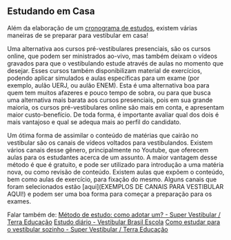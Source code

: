 Estudando em Casa
------------------

Além da elaboração de um [cronograma de estudos](link), existem várias maneiras de se preparar para vestibular em casa!

Uma alternativa aos cursos pré-vestibulares presenciais, são os cursos online, que podem ser ministrados ao-vivo, mas também deixam o vídeos gravados para que o vestibulando estude através de aulas no momento que desejar. Esses cursos também disponibilizam material de exercícios, podendo aplicar simulados e aulas específicas para um exame (por exemplo, aulão UERJ, ou aulão ENEM). Esta é uma alternativa boa para quem tem muitos afazeres e pouco tempo de sobra, ou para que busca uma alternativa mais barata aos cursos presenciais, pois em sua grande maioria, os cursos pré-vestibulares online são mais em conta, e apresentam maior custo-benefício. De toda forma, é importante avaliar qual dos dois é mais vantajoso e qual se adequa mais ao perfil do candidato.
 
Um ótima forma de assimilar o conteúdo de matérias que cairão no vestibular são os canais de vídeos voltados para vestibulandos. Existem vários canais desse gênero, principalmente no Youtube, que oferecem aulas para os estudantes acerca de um assunto. A maior vantagem desse método é que é gratuito, e pode ser utilizado para introdução a uma matéria nova, ou como revisão de conteúdo. Existem aulas que expõem o conteúdo, bem como aulas de exercício, para fixação do mesmo. Alguns canais que foram selecionados estão [aqui](EXEMPLOS DE CANAIS PARA VESTIBULAR AQUI!) e podem ser uma boa forma para começar a preparação para os exames.

Falar também de:
[Método de estudo: como adotar um? - Super Vestibular / Terra Educação]()
[Estudo diário - Vestibular Brasil Escola](http://vestibular.brasilescola.com/dicas/estudo-diario.htm)
[Como estudar para o vestibular sozinho - Super Vestibular / Terra Educação](http://vestibular.mundoeducacao.com/dicas/como-estudar-para-vestibular-sozinho.htm)
